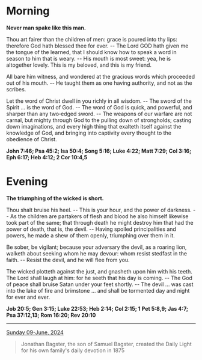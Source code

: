 # Morning

**Never man spake like this man.**
 
Thou art fairer than the children of men: grace is poured into thy lips: therefore God hath blessed thee for ever. -- The Lord GOD hath given me the tongue of the learned, that I should know how to speak a word in season to him that is weary. -- His mouth is most sweet: yea, he is altogether lovely. This is my beloved, and this is my friend.
 
All bare him witness, and wondered at the gracious words which proceeded out of his mouth. -- He taught them as one having authority, and not as the scribes.
 
Let the word of Christ dwell in you richly in all wisdom. -- The sword of the Spirit ... is the word of God. -- The word of God is quick, and powerful, and sharper than any two‑edged sword. -- The weapons of our warfare are not carnal, but mighty through God to the pulling down of strongholds; casting down imaginations, and every high thing that exalteth itself against the knowledge of God, and bringing into captivity every thought to the obedience of Christ.  

**John 7:46; Psa 45:2; Isa 50:4; Song 5:16; Luke 4:22; Matt 7:29; Col 3:16; Eph 6:17; Heb 4:12; 2 Cor 10:4,5**

# Evening

**The triumphing of the wicked is short.**
 
Thou shalt bruise his heel. -- This is your hour, and the power of darkness. -- As the children are partakers of flesh and blood he also himself likewise took part of the same; that through death he might destroy him that had the power of death, that is, the devil. -- Having spoiled principalities and powers, he made a shew of them openly, triumphing over them in it.
 
Be sober, be vigilant; because your adversary the devil, as a roaring lion, walketh about seeking whom he may devour: whom resist stedfast in the faith. -- Resist the devil, and he will flee from you.
 
The wicked plotteth against the just, and gnasheth upon him with his teeth. The Lord shall laugh at him: for he seeth that his day is coming. -- The God of peace shall bruise Satan under your feet shortly. -- The devil ... was cast into the lake of fire and brimstone ... and shall be tormented day and night for ever and ever.  

**Job 20:5; Gen 3:15; Luke 22:53; Heb 2:14; Col 2:15; 1 Pet 5:8,9; Jas 4:7; Psa 37:12,13; Rom 16:20; Rev 20:10**

---

[Sunday 09-June, 2024](https://t.me/s/daily_light)

> Jonathan Bagster, the son of Samuel Bagster, created the Daily Light for his own family's daily devotion in 1875

